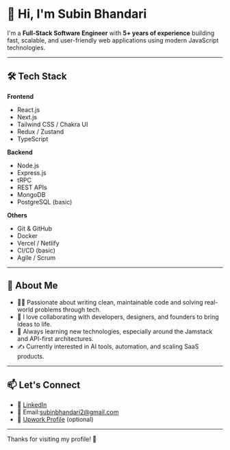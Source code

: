 # 👋 Hi, I'm Subin Bhandari

I'm a **Full-Stack Software Engineer** with **5+ years of experience** building fast, scalable, and user-friendly web applications using modern JavaScript technologies.

---

## 🛠 Tech Stack

**Frontend**  
- React.js  
- Next.js  
- Tailwind CSS / Chakra UI  
- Redux / Zustand  
- TypeScript

**Backend**  
- Node.js  
- Express.js  
- tRPC  
- REST APIs  
- MongoDB  
- PostgreSQL (basic)

**Others**  
- Git & GitHub  
- Docker  
- Vercel / Netlify  
- CI/CD (basic)  
- Agile / Scrum

---

## 🚀 About Me

- 👨‍💻 Passionate about writing clean, maintainable code and solving real-world problems through tech.
- 💬 I love collaborating with developers, designers, and founders to bring ideas to life.
- 🌱 Always learning new technologies, especially around the Jamstack and API-first architectures.
- ✍️ Currently interested in AI tools, automation, and scaling SaaS products.

---

## 📫 Let's Connect
 
- 💼 [LinkedIn](https://www.linkedin.com/in/subin-bhandari/)  
- 📧 Email:subinbhandari2@gmail.com  
- 🔗 [Upwork Profile](https://www.upwork.com/freelancers/~01101190172dd9351c) (optional)

---

Thanks for visiting my profile! 🙌
